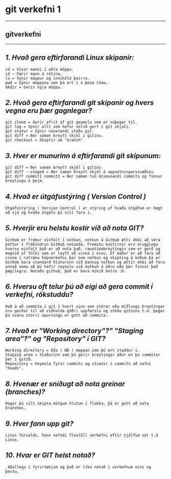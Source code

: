# git verkefni 1
___
## gitverkefni
___

## *1. Hvað gera eftirfarandi Linux skipanir:*
    cd = Vísar manni í aðra möppu.
    cd ~ Færir mann á rótina.
    ls = Sýnir möppur og innihöld þeirra.
    pwd = Sýnir möppuna sem þú ert í á þeim tíma.
    mkdir = Gerir nýja möppu.

## *2. Hvað gera eftirfarandi git skipanir og hvers vegna eru þær gagnlegar?*
    git clone = Gerir afrit af git geymslu sem er núþegar til.
    git log = Sýnir allt sem hefur verið gert í git skjali.
    git statur = Sýnir núverandi stöðu git.
    git diff = Ber saman breytt skjöl í gitinu.
    git checkout = Skiptir um "branch"

## *3. Hver er munurinn á eftirfarandi git skipunum:*
    git diff = Ber saman breytt skjöl í gitinu
    git diff --staged = Ber saman breytt skjöl á uppsetningarvsvæðinu
    git diff commit1 commit2 = Ber saman tvö mismunandi commits og finnur breytingu á þeim.

## *4. Hvað er útgáfustýring ( Version Control )*
    Útgáfustýring ( Version Control ) er stýring af hvaða útgáfum er hægt að sjá og hvaða útgáfu þú vilt fara í.

## *5. Hverjir eru helstu kostir við að nota GIT?*
    GitHub er fremur einfalt í notkun, notkun á GitHub ætti ekki að vera þáttur í fráhindrun GitHub notanda. Fremstu kostirnir eru örugglega hversu einfalt það er að nota það, rauntímabreytingin sem er gerð og magnið af fólki sem er leyft að vinna í einu. Ef maður er að fara að vinna í rafrænu hópverkefni þar sem notkun og skipting á kóðum þá er GitHub bara standard hluturinn við þannig notkun og ættir ekki að fara annað nema að þú hafir reynslu við notkun á öðru eða þér finnst það þægilegra. Notaðu github, það er bara mikið betra :D.

## *6. Hversu oft telur þú að eigi að gera commit í verkefni, rökstuddu?*
    Það á að commita í git í hvert sinn sem stórar eða miðlungs breytingar eru gerðar til að viðhalda góðri uppfærslu og stöðu gitsins t.d. þegar þú svara stórri spurningu er gott að commita.

## *7. Hvað er "Working directory"?" "Staging area"?" og "Repository" í GIT?*
    Working directory = Eða ( WD ) mappan sem þú ert staddur í.
    Staging area = Staðurinn sem þú gerir breytingar áður en þú commitar þær í gitið.
    Repository = Geymsla fyrir commits og vísanir í commits að nafni "heads".

## *8. Hvenær er sniðugt að nota greinar (branches)?*
    Þegar þú vilt skipta mörgum hlutum í flokka, þá er gott að nota branches.

## *9. Hver fann upp git?*
    Linus Torvalds, hann nefndi flestöll verkefni eftir sjálfum sér t.d Linux.

## *10. Hvar er GIT helst notað?*
     Aðallega í fyrirtækjum og það er líka notað í verkefnum eins og þessu.